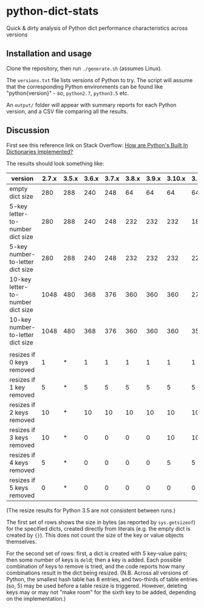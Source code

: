 # python-dict-stats
Quick &amp; dirty analysis of Python dict performance characteristics across versions

## Installation and usage

Clone the repository, then run `./generate.sh` (assumes Linux).

The `versions.txt` file lists versions of Python to try. The script will assume that the corresponding Python environments can be found like "python{version}" - so, `python2.7`, `python3.5` etc.

An `output/` folder will appear with summary reports for each Python version, and a CSV file comparing all the results.

## Discussion

First see this reference link on Stack Overflow: [How are Python's Built In Dictionaries Implemented?](https://stackoverflow.com/questions/327311)

The results should look something like:

| version | 2.7.x | 3.5.x | 3.6.x | 3.7.x | 3.8.x | 3.9.x | 3.10.x | 3.11.x | 3.12.x |
| - | - | - | - | - | - | - | - | - | - |
| empty dict size | 280 | 288 | 240 | 248 | 64 | 64 | 64 | 64 | 64 |
| 5-key letter-to-number dict size | 280 | 288 | 240 | 248 | 232 | 232 | 232 | 184 | 184 |
| 5-key number-to-letter dict size | 280 | 288 | 240 | 248 | 232 | 232 | 232 | 224 | 224 |
| 10-key letter-to-number dict size | 1048 | 480 | 368 | 376 | 360 | 360 | 360 | 272 | 272 |
| 10-key number-to-letter dict size | 1048 | 480 | 368 | 376 | 360 | 360 | 360 | 352 | 352 |
|  |  |  |  |  |  |  |  |  |  |
| resizes if 0 keys removed | 1 | * | 1 | 1 | 1 | 1 | 1 | 1 | 1 |
| resizes if 1 key removed | 5 | * | 5 | 5 | 5 | 5 | 5 | 5 | 5 |
| resizes if 2 keys removed | 10 | * | 10 | 10 | 10 | 10 | 10 | 10 | 10 |
| resizes if 3 keys removed | 10 | * | 0 | 0 | 0 | 0 | 10 | 10 | 10 |
| resizes if 4 keys removed | 5 | * | 0 | 0 | 0 | 0 | 5 | 5 | 5 |
| resizes if 5 keys removed | 0 | * | 0 | 0 | 0 | 0 | 0 | 0 | 0 |

(The resize results for Python 3.5 are not consistent between runs.)

The first set of rows shows the size in bytes (as reported by `sys.getsizeof`) for the specified dicts, created directly from literals (e.g. the empty dict is created by `{}`).
This does not count the size of the key or value objects themselves.

For the second set of rows: first, a dict is created with 5 key-value pairs; then some number of keys is `del`d; then a key is added. Each possible combination of keys to remove is tried, and the code reports how many combinations result in the dict being resized. (N.B. Across all versions of Python, the smallest hash table has 8 entries, and two-thirds of table entries (so, 5) may be used before a table resize is triggered. However, deleting keys may or may not "make room" for the sixth key to be added, depending on the implementation.)
